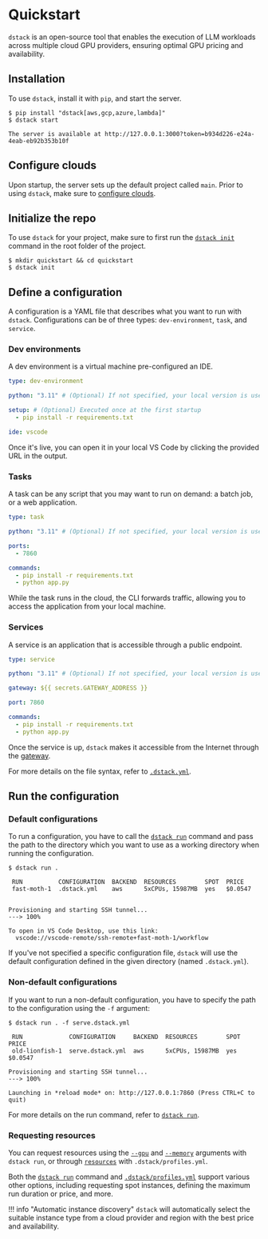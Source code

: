 # Quickstart

`dstack` is an open-source tool that enables the execution of LLM workloads across multiple cloud GPU providers, ensuring
optimal GPU pricing and availability.

## Installation

To use `dstack`, install it with `pip`, and start the server.

<div class="termy">

```shell
$ pip install "dstack[aws,gcp,azure,lambda]"
$ dstack start

The server is available at http://127.0.0.1:3000?token=b934d226-e24a-4eab-eb92b353b10f
```

</div>

## Configure clouds

Upon startup, the server sets up the default project called `main`.
Prior to using `dstack`, make sure to [configure clouds](guides/clouds.md#configuring-clouds-with-dstack).

[//]: # (![]&#40;../assets/images/dstack-hub-view-project-empty.png&#41;{ width=800 })

[//]: # (Once cloud backends are configured, `dstack` will be able to provision cloud resources across configured clouds, ensuring)
[//]: # (the best price and higher availability.)

## Initialize the repo

To use `dstack` for your project, make sure to first run the [`dstack init`](reference/cli/init.md) command in the root folder of the project.

<div class="termy">

```shell
$ mkdir quickstart && cd quickstart
$ dstack init
```

</div>

## Define a configuration

A configuration is a YAML file that describes what you want to run with `dstack`. Configurations can be of three
types: `dev-environment`, `task`, and `service`.

### Dev environments

A dev environment is a virtual machine pre-configured an IDE.

<div editor-title=".dstack.yml"> 

```yaml
type: dev-environment

python: "3.11" # (Optional) If not specified, your local version is used

setup: # (Optional) Executed once at the first startup
  - pip install -r requirements.txt

ide: vscode
```

</div>

Once it's live, you can open it in your local VS Code by clicking the provided URL in the output.

### Tasks

A task can be any script that you may want to run on demand: a batch job, or a web application.

<div editor-title="serve.dstack.yml"> 

```yaml
type: task

python: "3.11" # (Optional) If not specified, your local version is used

ports:
  - 7860

commands:
  - pip install -r requirements.txt
  - python app.py
```

</div>

While the task runs in the cloud, the CLI forwards traffic, allowing you to access the application from your local
machine. 

### Services

A service is an application that is accessible through a public endpoint.

<div editor-title="deploy.dstack.yml"> 

```yaml
type: service

python: "3.11" # (Optional) If not specified, your local version is used

gateway: ${{ secrets.GATEWAY_ADDRESS }}

port: 7860

commands:
  - pip install -r requirements.txt
  - python app.py
```

</div>

Once the service is up, `dstack` makes it accessible from the Internet through
the [gateway](guides/services.md#configure-a-gateway-address).

[//]: # (!!! info "Configuration filename")
[//]: # (    The configuration file must be named with the suffix `.dstack.yml`. For example,)
[//]: # (    you can name the configuration file `.dstack.yml` or `serve.dstack.yml`. You can define)
[//]: # (    these configurations anywhere within your project. )
[//]: # (    )
[//]: # (    Each folder may have one default configuration file named `.dstack.yml`.)

For more details on the file syntax, refer to [`.dstack.yml`](../docs/reference/dstack.yml/index.md).

## Run the configuration

### Default configurations

To run a configuration, you have to call the [`dstack run`](reference/cli/run.md) command and pass the path to the 
directory which you want to use as a working directory when running the configuration.

<div class="termy">

```shell
$ dstack run . 

 RUN          CONFIGURATION  BACKEND  RESOURCES        SPOT  PRICE
 fast-moth-1  .dstack.yml    aws      5xCPUs, 15987MB  yes   $0.0547


Provisioning and starting SSH tunnel...
---> 100%

To open in VS Code Desktop, use this link:
  vscode://vscode-remote/ssh-remote+fast-moth-1/workflow
```

</div>

If you've not specified a specific configuration file, `dstack` will use the default configuration
defined in the given directory (named `.dstack.yml`).

### Non-default configurations

If you want to run a non-default configuration, you have to specify the path to the configuration
using the `-f` argument:

<div class="termy">

```shell
$ dstack run . -f serve.dstack.yml

 RUN             CONFIGURATION     BACKEND  RESOURCES        SPOT  PRICE
 old-lionfish-1  serve.dstack.yml  aws      5xCPUs, 15987MB  yes   $0.0547

Provisioning and starting SSH tunnel...
---> 100%

Launching in *reload mode* on: http://127.0.0.1:7860 (Press CTRL+C to quit)
```

</div>

[//]: # (!!! info "Port forwarding")
[//]: # (    By default, `dstack` forwards the ports used by dev environments and tasks to your local machine for convenient access.)

For more details on the run command, refer to [`dstack run`](reference/cli/run.md).

### Requesting resources

You can request resources using the [`--gpu`](reference/cli/run.md#GPU) 
and [`--memory`](reference/cli/run.md#MEMORY) arguments with `dstack run`, 
or through [`resources`](reference/profiles.yml.md#RESOURCES) with `.dstack/profiles.yml`.

Both the [`dstack run`](reference/cli/run.md) command and [`.dstack/profiles.yml`](reference/profiles.yml.md)
support various other options, including requesting spot instances, defining the maximum run duration or price, and
more.

!!! info "Automatic instance discovery"
    `dstack` will automatically select the suitable instance type from a cloud provider and region with the best
    price and availability.